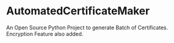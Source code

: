 # AutomatedCertificateMaker
An Open Source Python Project to generate Batch of Certificates. Encryption Feature also added.

